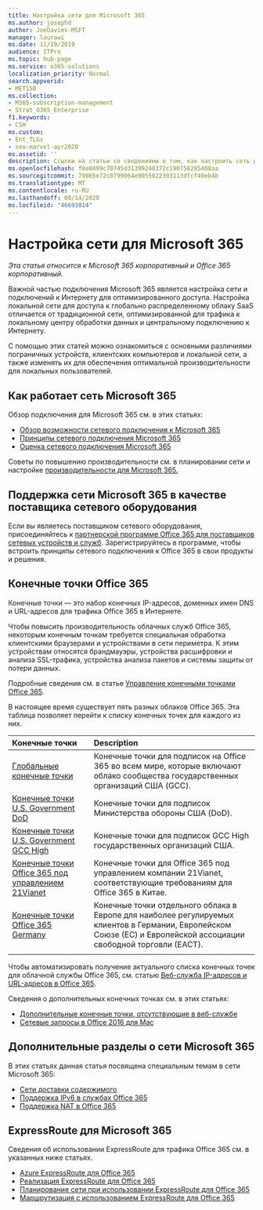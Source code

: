 ```yaml
---
title: Настройка сети для Microsoft 365
ms.author: josephd
author: JoeDavies-MSFT
manager: laurawi
ms.date: 11/19/2019
audience: ITPro
ms.topic: hub-page
ms.service: o365-solutions
localization_priority: Normal
search.appverid:
- MET150
ms.collection:
- M365-subscription-management
- Strat_O365_Enterprise
f1.keywords:
- CSH
ms.custom:
- Ent_TLGs
- seo-marvel-apr2020
ms.assetid: ''
description: Ссылки на статьи со сведениями о том, как настроить сеть для Microsoft 365, включая обзор сетевых подключений и список конечных точек.
ms.openlocfilehash: f0e0499c70745d31399240372c190758285408aa
ms.sourcegitcommit: 79065e72c0799064e9055022393113dfcf40eb4b
ms.translationtype: MT
ms.contentlocale: ru-RU
ms.lasthandoff: 08/14/2020
ms.locfileid: "46693014"
---
```

# <a name="set-up-your-network-for-microsoft-365"></a>Настройка сети для Microsoft 365

*Эта статья относится к Microsoft 365 корпоративный и Office 365 корпоративный.*

Важной частью подключения Microsoft 365 является настройка сети и подключений к Интернету для оптимизированного доступа. Настройка локальной сети для доступа к глобально распределенному облаку SaaS отличается от традиционной сети, оптимизированной для трафика к локальному центру обработки данных и центральному подключению к Интернету. 

С помощью этих статей можно ознакомиться с основными различиями пограничных устройств, клиентских компьютеров и локальной сети, а также изменять их для обеспечения оптимальной производительности для локальных пользователей.

## <a name="how-microsoft-365-networking-works"></a>Как работает сеть Microsoft 365

Обзор подключения для Microsoft 365 см. в этих статьях:

- [Обзор возможности сетевого подключения к Microsoft 365](microsoft-365-networking-overview.md)
- [Принципы сетевого подключения Microsoft 365](microsoft-365-network-connectivity-principles.md)
- [Оценка сетевого подключения Microsoft 365](assessing-network-connectivity.md)

Советы по повышению производительности см. в планировании сети и настройке [производительности для Microsoft 365.](network-planning-and-performance.md)

## <a name="support-microsoft-365-networking-as-a-network-equipment-vendor"></a>Поддержка сети Microsoft 365 в качестве поставщика сетевого оборудования

Если вы являетесь поставщиком сетевого оборудования, присоединяйтесь к [партнерской программе Office 365 для поставщиков сетевых устройств и служб](microsoft-365-networking-partner-program.md). Зарегистрируйтесь в программе, чтобы встроить принципы сетевого подключения к Office 365 в свои продукты и решения. 

## <a name="office-365-endpoints"></a>Конечные точки Office 365

Конечные точки — это набор конечных IP-адресов, доменных имен DNS и URL-адресов для трафика Office 365 в Интернете. 

Чтобы повысить производительность облачных служб Office 365, некоторым конечным точкам требуется специальная обработка клиентскими браузерами и устройствами в сети периметра. К этим устройствам относятся брандмауэры, устройства расшифровки и анализа SSL-трафика, устройства анализа пакетов и системы защиты от потери данных.

Подробные сведения см. в статье [Управление конечными точками Office 365](managing-office-365-endpoints.md).

В настоящее время существует пять разных облаков Office 365. Эта таблица позволяет перейти к списку конечных точек для каждого из них.

| Конечные точки | Description |
|:-------|:-----|
| [Глобальные конечные точки](urls-and-ip-address-ranges.md) | Конечные точки для подписок на Office 365 во всем мире, которые включают облако сообщества государственных организаций США (GCC). |
| [Конечные точки U.S. Government DoD](microsoft-365-u-s-government-dod-endpoints.md) | Конечные точки для подписок Министерства обороны США (DoD). |
| [Конечные точки U.S. Government GCC High](microsoft-365-u-s-government-gcc-high-endpoints.md) | Конечные точки для подписок GCC High государственных организаций США. |
| [Конечные точки Office 365 под управлением 21Vianet](urls-and-ip-address-ranges-21vianet.md) | Конечные точки для Office 365 под управлением компании 21Vianet, соответствующие требованиям для Office 365 в Китае. |
| [Конечные точки Office 365 Germany](microsoft-365-germany-endpoints.md) | Конечные точки отдельного облака в Европе для наиболее регулируемых клиентов в Германии, Европейском Союзе (ЕС) и Европейской ассоциации свободной торговли (ЕАСТ). |
|||

Чтобы автоматизировать получение актуального списка конечных точек для облачной службы Office 365, см. статью [Веб-служба IP-адресов и URL-адресов в Office 365](microsoft-365-ip-web-service.md).

Сведения о дополнительных конечных точках см. в этих статьях:

- [Дополнительные конечные точки, отсутствующие в веб-службе](additional-office365-ip-addresses-and-urls.md)
- [Сетевые запросы в Office 2016 для Mac](network-requests-in-office-2016-for-mac.md)


## <a name="additional-topics-for-microsoft-365-networking"></a>Дополнительные разделы о сети Microsoft 365

В этих статьях данная статья посвящена специальным темам в сети Microsoft 365:

- [Сети доставки содержимого](content-delivery-networks.md)
- [Поддержка IPv6 в службах Office 365](ipv6-support.md)
- [Поддержка NAT в Office 365](nat-support-with-microsoft-365.md)

## <a name="expressroute-for-microsoft-365"></a>ExpressRoute для Microsoft 365

Сведения об использовании ExpressRoute для трафика Office 365 см. в указанных ниже статьях.

- [Azure ExpressRoute для Office 365](azure-expressroute.md)
- [Реализация ExpressRoute для Office 365](implementing-expressroute.md)
- [Планирование сети при использовании ExpressRoute для Office 365](network-planning-with-expressroute.md)
- [Маршрутизация с использованием ExpressRoute для Office 365](routing-with-expressroute.md)
